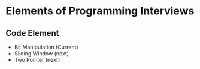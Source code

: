 # Elements of Programming Interviews

## Code Element

- Bit Manipulation (Current)
- Sliding Window (next)
- Two Pointer (next)
